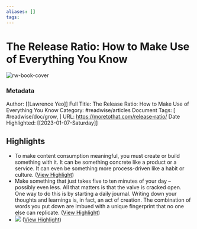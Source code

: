 ```yaml
---
aliases: []
tags:
---
```

# The Release Ratio: How to Make Use of Everything You Know

![rw-book-cover](https://moretothat.com/wp-content/uploads/2019/11/F01-Cycle-in-the-World.png)
### Metadata
Author: [[Lawrence Yeo]]
Full Title: The Release Ratio: How to Make Use of Everything You Know
Category: #readwise/articles
Document Tags: [ #readwise/doc/grow, ]
URL: https://moretothat.com/release-ratio/
Date Highlighted: [[2023-01-07-Saturday]]

## Highlights
- To make content consumption meaningful, you must create or build something with it. It can be something concrete like a product or a service. It can even be something more process-driven like a habit or culture. ([View Highlight](https://read.readwise.io/read/01gn3qet6rw59hq9anagpsqm7j))
- Make something that just takes five to ten minutes of your day – possibly even less. All that matters is that the valve is cracked open.
  One way to do this is by starting a daily journal. Writing down your thoughts and learnings is, in fact, an act of creation. The combination of words you put down are imbued with a unique fingerprint that no one else can replicate. ([View Highlight](https://read.readwise.io/read/01gn7m7k1ecysbn35ndqkm0ckd))
- ![](https://moretothat.wpenginepowered.com/wp-content/uploads/2019/11/C06-Releasing-a-little-bit.png) ([View Highlight](https://read.readwise.io/read/01gn7m63xgjz1tcss94zc47hm6))
